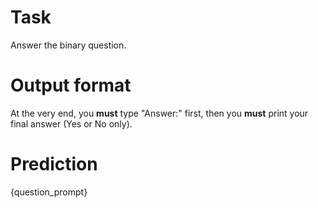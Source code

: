 # Task
Answer the binary question.

# Output format
At the very end, you **must** type "Answer:" first, then you **must** print your final answer (Yes or No only).

# Prediction
{question_prompt}
